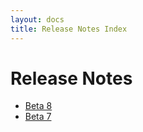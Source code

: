 ```yaml
---
layout: docs
title: Release Notes Index
---
```


# Release Notes

* [Beta 8](/documentation/releasenotes/beta8)
* [Beta 7](/documentation/releasenotes/beta7)
